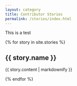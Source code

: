 ```yaml
---
layout: category
title: Contributor Stories
permalink: /stories/index.html
---
```


This is a test

{% for story in site.stories %}
  <h2>{{ story.name }}</h2>
  <p>{{ story.content | markdownify }}</p>
{% endfor %}

